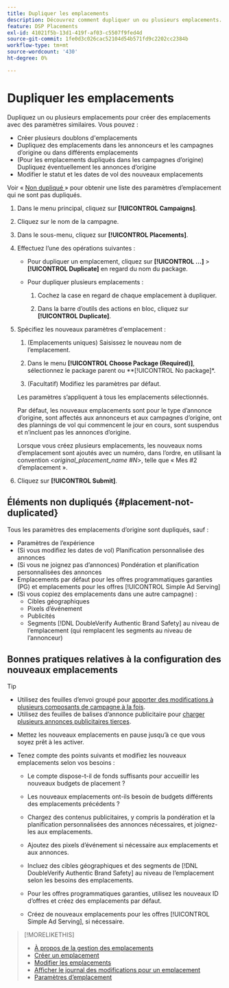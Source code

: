 ```yaml
---
title: Dupliquer les emplacements
description: Découvrez comment dupliquer un ou plusieurs emplacements.
feature: DSP Placements
exl-id: 41021f5b-13d1-419f-af03-c5507f9fed4d
source-git-commit: 1fe0d3c026cac52104d54b571fd9c2202cc2384b
workflow-type: tm+mt
source-wordcount: '430'
ht-degree: 0%

---
```


# Dupliquer les emplacements

<!-- Some placements don't have this option. Clarify which placement types aren't eligible -- is it PG placements, or all placements using private inventory? And anything else? -->

Dupliquez un ou plusieurs emplacements pour créer des emplacements avec des paramètres similaires. Vous pouvez :

* Créer plusieurs doublons d&#39;emplacements
* Dupliquez des emplacements dans les annonceurs et les campagnes d’origine ou dans différents emplacements
* (Pour les emplacements dupliqués dans les campagnes d’origine) Dupliquez éventuellement les annonces d’origine
* Modifier le statut et les dates de vol des nouveaux emplacements

Voir « [ Non dupliqué ](#placement-not-duplicated) » pour obtenir une liste des paramètres d’emplacement qui ne sont pas dupliqués.

1. Dans le menu principal, cliquez sur **[!UICONTROL Campaigns]**.

1. Cliquez sur le nom de la campagne.

1. Dans le sous-menu, cliquez sur **[!UICONTROL Placements]**.

1. Effectuez l’une des opérations suivantes :

   * Pour dupliquer un emplacement, cliquez sur **[!UICONTROL ...]** > **[!UICONTROL Duplicate]** en regard du nom du package.

   * Pour dupliquer plusieurs emplacements :

      1. Cochez la case en regard de chaque emplacement à dupliquer.

      1. Dans la barre d’outils des actions en bloc, cliquez sur **[!UICONTROL Duplicate]**.

1. Spécifiez les nouveaux paramètres d&#39;emplacement :

   1. (Emplacements uniques) Saisissez le nouveau nom de l’emplacement.

   1. Dans le menu **[!UICONTROL Choose Package (Required)]**, sélectionnez le package parent ou **[!UICONTROL No package]*.

   1. (Facultatif) Modifiez les paramètres par défaut.

   Les paramètres s’appliquent à tous les emplacements sélectionnés.

   Par défaut, les nouveaux emplacements sont pour le type d’annonce d’origine, sont affectés aux annonceurs et aux campagnes d’origine, ont des plannings de vol qui commencent le jour en cours, sont suspendus et n’incluent pas les annonces d’origine.

   Lorsque vous créez plusieurs emplacements, les nouveaux noms d’emplacement sont ajoutés avec un numéro, dans l’ordre, en utilisant la convention &lt;*original_placement_name #N*>, telle que « Mes #2 d’emplacement ».

1. Cliquez sur **[!UICONTROL Submit]**.

## Éléments non dupliqués {#placement-not-duplicated}

Tous les paramètres des emplacements d’origine sont dupliqués, sauf :

* Paramètres de l’expérience
* (Si vous modifiez les dates de vol) Planification personnalisée des annonces
* (Si vous ne joignez pas d’annonces) Pondération et planification personnalisées des annonces
* Emplacements par défaut pour les offres programmatiques garanties (PG) et emplacements pour les offres [!UICONTROL Simple Ad Serving]
* (Si vous copiez des emplacements dans une autre campagne) :
   * Cibles géographiques
   * Pixels d’événement
   * Publicités
   * Segments [!DNL DoubleVerify Authentic Brand Safety] au niveau de l’emplacement (qui remplacent les segments au niveau de l’annonceur)

## Bonnes pratiques relatives à la configuration des nouveaux emplacements

>[!TIP]
>
>* Utilisez des feuilles d’envoi groupé pour [apporter des modifications à plusieurs composants de campagne à la fois](/help/dsp/campaign-management/campaign-components-review-edit.md).
>* Utilisez des feuilles de balises d’annonce publicitaire pour [charger plusieurs annonces publicitaires tierces](/help/dsp/campaign-management/ads/ad-create-multiple.md).

* Mettez les nouveaux emplacements en pause jusqu’à ce que vous soyez prêt à les activer.

* Tenez compte des points suivants et modifiez les nouveaux emplacements selon vos besoins :

   * Le compte dispose-t-il de fonds suffisants pour accueillir les nouveaux budgets de placement ?

   * Les nouveaux emplacements ont-ils besoin de budgets différents des emplacements précédents ?

   * Chargez des contenus publicitaires, y compris la pondération et la planification personnalisées des annonces nécessaires, et joignez-les aux emplacements.

   * Ajoutez des pixels d’événement si nécessaire aux emplacements et aux annonces.

   * Incluez des cibles géographiques et des segments de [!DNL DoubleVerify Authentic Brand Safety] au niveau de l’emplacement selon les besoins des emplacements.

   * Pour les offres programmatiques garanties, utilisez les nouveaux ID d’offres et créez des emplacements par défaut.

   * Créez de nouveaux emplacements pour les offres [!UICONTROL Simple Ad Serving], si nécessaire.

>[!MORELIKETHIS]
>
>* [À propos de la gestion des emplacements](placement-about.md)
>* [Créer un emplacement](placement-create.md)
>* [Modifier les emplacements](placement-edit.md)
>* [Afficher le journal des modifications pour un emplacement](placement-change-log.md)
>* [Paramètres d’emplacement](placement-settings.md)

